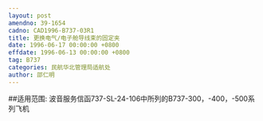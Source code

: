 ```yaml
---
layout: post
amendno: 39-1654
cadno: CAD1996-B737-03R1
title: 更换电气/电子舱导线束的固定夹
date: 1996-06-17 00:00:00 +0800
effdate: 1996-06-13 00:00:00 +0800
tag: B737
categories: 民航华北管理局适航处
author: 邵仁明
---
```


##适用范围:
波音服务信函737-SL-24-106中所列的B737-300，-400，-500系列飞机


